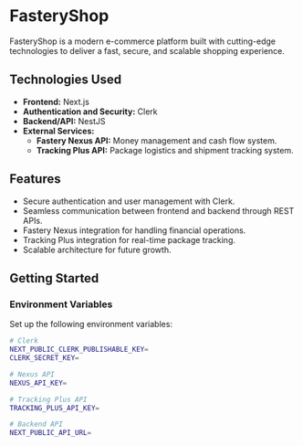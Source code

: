 # FasteryShop

FasteryShop is a modern e-commerce platform built with cutting-edge technologies to deliver a fast, secure, and scalable shopping experience.

## Technologies Used
- **Frontend:** Next.js
- **Authentication and Security:** Clerk
- **Backend/API:** NestJS
- **External Services:**
  - **Fastery Nexus API:** Money management and cash flow system.
  - **Tracking Plus API:** Package logistics and shipment tracking system.

## Features
- Secure authentication and user management with Clerk.
- Seamless communication between frontend and backend through REST APIs.
- Fastery Nexus integration for handling financial operations.
- Tracking Plus integration for real-time package tracking.
- Scalable architecture for future growth.

## Getting Started

### Environment Variables
Set up the following environment variables:

```bash
# Clerk
NEXT_PUBLIC_CLERK_PUBLISHABLE_KEY=
CLERK_SECRET_KEY=

# Nexus API
NEXUS_API_KEY=

# Tracking Plus API
TRACKING_PLUS_API_KEY=

# Backend API
NEXT_PUBLIC_API_URL=
